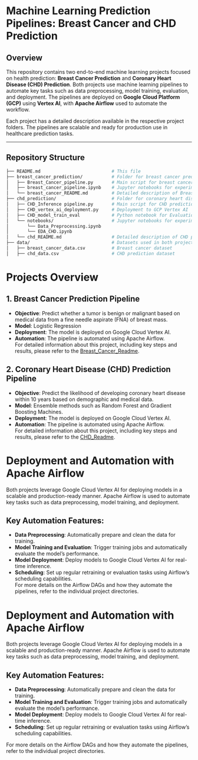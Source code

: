 # Machine Learning Prediction Pipelines: Breast Cancer and CHD Prediction

## Overview

This repository contains two end-to-end machine learning projects focused on health prediction: **Breast Cancer Prediction** and **Coronary Heart Disease (CHD) Prediction**. Both projects use machine learning pipelines to automate key tasks such as data preprocessing, model training, evaluation, and deployment. The pipelines are deployed on **Google Cloud Platform (GCP)** using **Vertex AI**, with **Apache Airflow** used to automate the workflow.

Each project has a detailed description available in the respective project folders. The pipelines are scalable and ready for production use in healthcare prediction tasks.

---

## Repository Structure

```bash
├── README.md                           # This file
├── breast_cancer_prediction/           # Folder for breast cancer prediction project
│   ├── Breast_Cancer_pipeline.py       # Main script for breast cancer pipeline
│   ├── breast_cancer_pipeline.ipynb    # Jupyter notebooks for experiment tracking
│   └── breast_cancer_README.md         # Detailed description of Breast Cancer project
├── chd_prediction/                     # Folder for coronary heart disease prediction project
│   ├── CHD_Inference pipeline.py       # Main script for CHD prediction pipeline
│   ├── CHD_vertex_ai_deployment.py     # Deployment to GCP Vertex AI
│   ├── CHD_model_train_eval            # Python notebook for Evaluation
│   └── notebooks/                      # Jupyter notebooks for experiment tracking
│       └── Data_Preprocessing.ipynb
│       └── EDA_CHD.ipynb
│   └── chd_README.md                   # Detailed description of CHD prediction project
├── data/                               # Datasets used in both projects
│   ├── breast_cancer_data.csv          # Breast cancer dataset
│   ├── chd_data.csv                    # CHD prediction dataset
```

# Projects Overview

## 1. Breast Cancer Prediction Pipeline
- **Objective**: Predict whether a tumor is benign or malignant based on medical data from a fine needle aspirate (FNA) of breast mass.
- **Model**: Logistic Regression
- **Deployment**: The model is deployed on Google Cloud Vertex AI.
- **Automation**: The pipeline is automated using Apache Airflow.  
For detailed information about this project, including key steps and results, please refer to the [Breast_Cancer_Readme](https://github.com/mandipat/ML-Model-Deployment-Healthcare/blob/main/Breast_Cancer%20Prediction/Breast%20Cancer%20Prediction_README.md).

## 2. Coronary Heart Disease (CHD) Prediction Pipeline
- **Objective**: Predict the likelihood of developing coronary heart disease within 10 years based on demographic and medical data.
- **Model**: Ensemble methods such as Random Forest and Gradient Boosting Machines.
- **Deployment**: The model is deployed on Google Cloud Vertex AI.
- **Automation**: The pipeline is automated using Apache Airflow.  
For detailed information about this project, including key steps and results, please refer to the [CHD_Readme](https://github.com/mandipat/ML-Model-Deployment-Healthcare/blob/main/CHD_Prediction/CHD%20Prediction_README.md).

# Deployment and Automation with Apache Airflow
Both projects leverage Google Cloud Vertex AI for deploying models in a scalable and production-ready manner. Apache Airflow is used to automate key tasks such as data preprocessing, model training, and deployment.

## Key Automation Features:
- **Data Preprocessing**: Automatically prepare and clean the data for training.
- **Model Training and Evaluation**: Trigger training jobs and automatically evaluate the model’s performance.
- **Model Deployment**: Deploy models to Google Cloud Vertex AI for real-time inference.
- **Scheduling**: Set up regular retraining or evaluation tasks using Airflow’s scheduling capabilities.  
For more details on the Airflow DAGs and how they automate the pipelines, refer to the individual project directories.

# Deployment and Automation with Apache Airflow

Both projects leverage Google Cloud Vertex AI for deploying models in a scalable and production-ready manner. Apache Airflow is used to automate key tasks such as data preprocessing, model training, and deployment.

## Key Automation Features:
- **Data Preprocessing**: Automatically prepare and clean the data for training.
- **Model Training and Evaluation**: Trigger training jobs and automatically evaluate the model’s performance.
- **Model Deployment**: Deploy models to Google Cloud Vertex AI for real-time inference.
- **Scheduling**: Set up regular retraining or evaluation tasks using Airflow’s scheduling capabilities.  

For more details on the Airflow DAGs and how they automate the pipelines, refer to the individual project directories.

